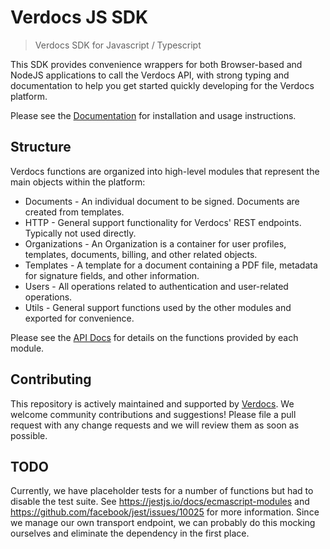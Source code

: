 # Verdocs JS SDK

> Verdocs SDK for Javascript / Typescript

This SDK provides convenience wrappers for both Browser-based and NodeJS applications to call the Verdocs API, with strong typing and
documentation to help you get started quickly developing for the Verdocs platform.

Please see the [Documentation](https://developers.verdocs.com/sdks/js-ts/overview) for installation
and usage instructions.

## Structure

Verdocs functions are organized into high-level modules that represent the main objects within the platform:

- Documents - An individual document to be signed. Documents are created from templates.
- HTTP - General support functionality for Verdocs' REST endpoints. Typically not used directly.
- Organizations - An Organization is a container for user profiles, templates, documents, billing, and other related objects.
- Templates - A template for a document containing a PDF file, metadata for signature fields, and other information.
- Users - All operations related to authentication and user-related operations.
- Utils - General support functions used by the other modules and exported for convenience.

Please see the [API Docs](https://github.com/Verdocs/js-sdk/tree/main/docs) for details on the functions provided by each module.

## Contributing

This repository is actively maintained and supported by [Verdocs](https://verdocs.com/). We welcome community contributions and
suggestions! Please file a pull request with any change requests and we will review them as soon as possible.

## TODO

Currently, we have placeholder tests for a number of functions but had to disable the test suite. See
https://jestjs.io/docs/ecmascript-modules and https://github.com/facebook/jest/issues/10025 for more information. Since we manage our
own transport endpoint, we can probably do this mocking ourselves and eliminate the dependency in the first place.
